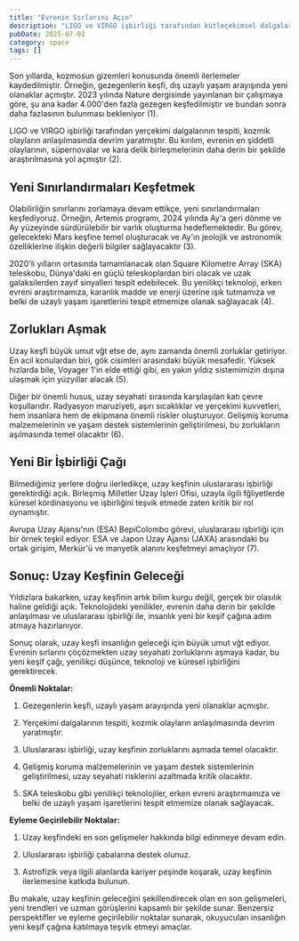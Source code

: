 ```yaml
---
title: "Evrenin Sırlarını Açın"
description: "LIGO ve VIRGO işbirliği tarafından kütleçekimsel dalgaların keşfi, kozmik olayların理解imizi de dev..."
pubDate: 2025-07-02
category: space
tags: []
---
```


Son yıllarda, kozmosun gizemleri konusunda önemli ilerlemeler kaydedilmiştir. Örneğin, gezegenlerin keşfi, dış uzaylı yaşam arayışında yeni olanaklar açmıştır. 2023 yılında Nature dergisinde yayınlanan bir çalışmaya göre, şu ana kadar 4.000'den fazla gezegen keşfedilmiştir ve bundan sonra daha fazlasının bulunması bekleniyor (1).

LIGO ve VIRGO işbirliği tarafından yerçekimi dalgalarının tespiti, kozmik olayların anlaşılmasında devrim yaratmıştır. Bu kırılım, evrenin en şiddetli olaylarının, süpernovalar ve kara delik birleşmelerinin daha derin bir şekilde araştırılmasına yol açmıştır (2).

## **Yeni Sınırlandırmaları Keşfetmek**

Olabilirliğin sınırlarını zorlamaya devam ettikçe, yeni sınırlandırmaları keşfediyoruz. Örneğin, Artemis programı, 2024 yılında Ay'a geri dönme ve Ay yüzeyinde sürdürülebilir bir varlık oluşturma hedeflemektedir. Bu görev, gelecekteki Mars keşfine temel oluşturacak ve Ay'ın jeolojik ve astronomik özelliklerine ilişkin değerli bilgiler sağlayacaktır (3).

2020'li yılların ortasında tamamlanacak olan Square Kilometre Array (SKA) teleskobu, Dünya'daki en güçlü teleskoplardan biri olacak ve uzak galaksilerden zayıf sinyalleri tespit edebilecek. Bu yenilikçi teknoloji, erken evreni araştırmamıza, karanlık madde ve enerji üzerine ışık tutmamıza ve belki de uzaylı yaşam işaretlerini tespit etmemize olanak sağlayacak (4).

## **Zorlukları Aşmak**

Uzay keşfi büyük umut vğt etse de, aynı zamanda önemli zorluklar getiriyor. En acil konulardan biri, gök cisimleri arasındaki büyük mesafedir. Yüksek hızlarda bile, Voyager 1'in elde ettiği gibi, en yakın yıldız sistemimizin dışına ulaşmak için yüzyıllar alacak (5).

Diğer bir önemli husus, uzay seyahati sırasında karşılaşılan katı çevre koşullarıdır. Radyasyon maruziyeti, aşırı sıcaklıklar ve yerçekimi kuvvetleri, hem insanlara hem de ekipmana önemli riskler oluşturuyor. Gelişmiş koruma malzemelerinin ve yaşam destek sistemlerinin geliştirilmesi, bu zorlukların aşılmasında temel olacaktır (6).

## **Yeni Bir İşbirliği Çağı**

Bilmediğimiz yerlere doğru ilerledikçe, uzay keşfinin uluslararası işbirliği gerektirdiği açık. Birleşmiş Milletler Uzay İşleri Ofisi, uzayla ilgili fğliyetlerde küresel kördinasyonu ve işbirliğini teşvik etmede zaten kritik bir rol oynamıştır.

Avrupa Uzay Ajansı'nın (ESA) BepiColombo görevi, uluslararası işbirliği için bir örnek teşkil ediyor. ESA ve Japon Uzay Ajansı (JAXA) arasındaki bu ortak girişim, Merkür'ü ve manyetik alanını keşfetmeyi amaçlıyor (7).

## **Sonuç: Uzay Keşfinin Geleceği**

Yıldızlara bakarken, uzay keşfinin artık bilim kurgu değil, gerçek bir olasılık haline geldiği açık. Teknolojideki yenilikler, evrenin daha derin bir şekilde anlaşılması ve uluslararası işbirliği ile, insanlık yeni bir keşif çağına adım atmaya hazırlanıyor.

Sonuç olarak, uzay keşfi insanlığın geleceği için büyük umut vğt ediyor. Evrenin sırlarını çöçözmekten uzay seyahati zorluklarını aşmaya kadar, bu yeni keşif çağı, yenilikçi düşünce, teknoloji ve küresel işbirliğini gerektirecek.

**Önemli Noktalar:**

1. Gezegenlerin keşfi, uzaylı yaşam arayışında yeni olanaklar açmıştır.

2. Yerçekimi dalgalarının tespiti, kozmik olayların anlaşılmasında devrim yaratmıştır.

3. Uluslararası işbirliği, uzay keşfinin zorluklarını aşmada temel olacaktır.

4. Gelişmiş koruma malzemelerinin ve yaşam destek sistemlerinin geliştirilmesi, uzay seyahati risklerini azaltmada kritik olacaktır.

5. SKA teleskobu gibi yenilikçi teknolojiler, erken evreni araştırmamıza ve belki de uzaylı yaşam işaretlerini tespit etmemize olanak sağlayacak.

**Eyleme Geçirilebilir Noktalar:**

1. Uzay keşfindeki en son gelişmeler hakkında bilgi edinmeye devam edin.

2. Uluslararası işbirliği çabalarına destek olunuz.

3. Astrofizik veya ilgili alanlarda kariyer peşinde koşarak, uzay keşfinin ilerlemesine katkıda bulunun.

Bu makale, uzay keşfinin geleceğini şekillendirecek olan en son gelişmeleri, yeni trendleri ve uzman görüşlerini kapsamlı bir şekilde sunar. Benzersiz perspektifler ve eyleme geçirilebilir noktalar sunarak, okuyucuları insanlığın yeni keşif çağına katılmaya teşvik etmeyi amaçlar.
